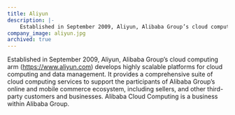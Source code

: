 ```yaml
---
title: Aliyun
description: |-
    Established in September 2009, Aliyun, Alibaba Group’s cloud computing arm (https://www.aliyun.com) develops highly scalable platforms for cloud computing and data management.
company_image: aliyun.jpg
archived: true
---
```

Established in September 2009, Aliyun, Alibaba Group’s cloud computing arm (https://www.aliyun.com) develops highly scalable platforms for cloud computing and data management. It provides a comprehensive suite of cloud computing services to support the participants of Alibaba Group’s online and mobile commerce ecosystem, including sellers, and other third-party customers and businesses. Alibaba Cloud Computing is a business within Alibaba Group.
